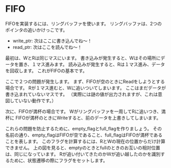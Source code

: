 # FIFO

FIFOを実装するには、リングバッファを使います。
リングバッファは、2つのポインタの追いかけっこです。

- write_ptr: 次はここに書き込んでね～！
- read_ptr: 次はここを読んでね～！

最初は、WとRは同じマスにいます。
書き込みが発生すると、Wはその場所にデータを置き、１マス進みます。
読み込みが発生すると、Rは１マス進み、データを回収します。
これがFIFOの基本です。

ここで２つの問題が発生します。
まず、FIFOが空のときにReadをしようとする場合です。
Rが１マス進むと、Wに追いついてしまいます。
ここはまだデータが書き込まれていないマスです。
（実際には謎の値が出力されますが、これは意図していない動作です。）

次に、FIFOが満杯の場合です。
Wがリングバッファを一周してRに追いつき、満杯に
FIFOが満杯のときにWriteすると、前のデータを上書きしてしまいます。

これらの問題を防止するために、empty_flagとfull_flagを作りましょう。
その名前の通り、empty_flagはFIFOが空であること、full_flagはFIFOが満杯であることを表します。
このフラグを計算するには、RとWの現在の位置からだけ計算できません。
上の図を見ると、emptyのときとfullのときのお互いの相対位置は、同じになっています。
Rが追い付いてきたのかＷが追い越したのかを識別するために、状態遷移の際にフラグをセットします。
